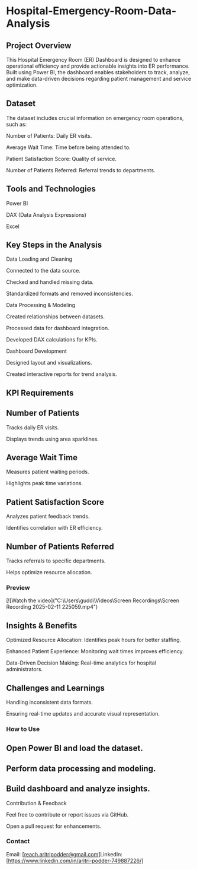 # Hospital-Emergency-Room-Data-Analysis

## Project Overview

This Hospital Emergency Room (ER) Dashboard is designed to enhance operational efficiency and provide actionable insights into ER performance. Built using Power BI, the dashboard enables stakeholders to track, analyze, and make data-driven decisions regarding patient management and service optimization.


## Dataset

The dataset includes crucial information on emergency room operations, such as:

Number of Patients: Daily ER visits.

Average Wait Time: Time before being attended to.

Patient Satisfaction Score: Quality of service.

Number of Patients Referred: Referral trends to departments.

## Tools and Technologies

Power BI

DAX (Data Analysis Expressions)

 Excel

## Key Steps in the Analysis

Data Loading and Cleaning

Connected to the data source.

Checked and handled missing data.

Standardized formats and removed inconsistencies.

Data Processing & Modeling

Created relationships between datasets.

Processed data for dashboard integration.

Developed DAX calculations for KPIs.

 Dashboard Development

Designed layout and visualizations.

Created interactive reports for trend analysis.

## KPI Requirements

## Number of Patients

Tracks daily ER visits.

Displays trends using area sparklines.

## Average Wait Time

Measures patient waiting periods.

Highlights peak time variations.

## Patient Satisfaction Score

Analyzes patient feedback trends.

Identifies correlation with ER efficiency.

## Number of Patients Referred

Tracks referrals to specific departments.

Helps optimize resource allocation.


### Preview
[![Watch the video]("C:\Users\guddi\Videos\Screen Recordings\Screen Recording 2025-02-11 225059.mp4")




## Insights & Benefits

Optimized Resource Allocation: Identifies peak hours for better staffing.

Enhanced Patient Experience: Monitoring wait times improves efficiency.

Data-Driven Decision Making: Real-time analytics for hospital administrators.

## Challenges and Learnings

Handling inconsistent data formats.

Ensuring real-time updates and accurate visual representation.

### How to Use


## Open Power BI and load the dataset.
## Perform data processing and modeling.
## Build dashboard and analyze insights.

Contribution & Feedback

Feel free to contribute or report issues via GitHub.

Open a pull request for enhancements.

### Contact

Email: [reach.aritripodder@gmail.com]LinkedIn: [https://www.linkedin.com/in/aritri-podder-749887226/]
